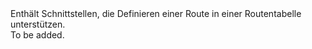 <Namespace Name="Microsoft.Azure.Management.Network.Fluent.Route.Definition">
  <Docs>
    <summary>Enthält Schnittstellen, die Definieren einer Route in einer Routentabelle unterstützen.</summary> 
    <remarks>To be added.</remarks>
  </Docs>
</Namespace>
